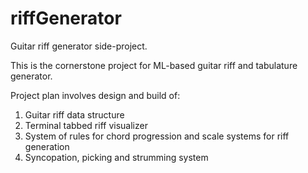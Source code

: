 # riffGenerator
Guitar riff generator side-project.

This is the cornerstone project for ML-based guitar riff and tabulature generator. 

Project plan involves design and build of:
1. Guitar riff data structure
2. Terminal tabbed riff visualizer
3. System of rules for chord progression and scale systems for riff generation
4. Syncopation, picking and strumming system

